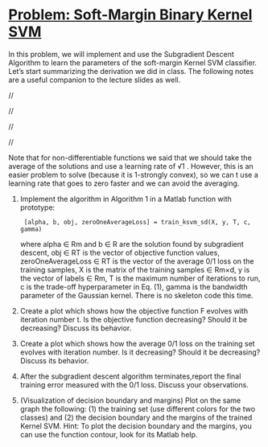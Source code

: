 # <ins>Problem: Soft-Margin Binary Kernel SVM</ins>

In this problem, we will implement and use the Subgradient Descent Algorithm to learn the parameters of the soft-margin Kernel SVM classifier. Let’s start summarizing the derivation we did in class. The following notes are a useful companion to the lecture slides as well.

//

//

//

//

Note that for non-differentiable functions we said that we should take the average of the solutions and use a learning rate of √1 . However, this is an easier problem to solve (because it is 1-strongly convex), so we can
t
use a learning rate that goes to zero faster and we can avoid the averaging.

1. Implement the algorithm in Algorithm 1 in a Matlab function with prototype:

        [alpha, b, obj, zeroOneAverageLoss] = train_ksvm_sd(X, y, T, c, gamma)

    where alpha ∈ Rm and b ∈ R are the solution found by subgradient descent, obj ∈ RT is the vector of objective function values, zeroOneAverageLoss ∈ RT is the vector of the average 0/1 loss on the training samples, X is the matrix of the training samples ∈ Rm×d, y is the vector of labels ∈ Rm, T is the maximum number of iterations to run, c is the trade-off hyperparameter in Eq. (1), gamma is the bandwidth parameter of the Gaussian kernel. There is no skeleton code this time.

2. Create a plot which shows how the objective function F evolves with iteration number t. Is the objective function decreasing? Should it be decreasing? Discuss its behavior.

3. Create a plot which shows how the average 0/1 loss on the training set evolves with iteration number. Is it decreasing? Should it be decreasing? Discuss its behavior.

4. After the subgradient descent algorithm terminates,report the final training error measured with the 0/1 loss. Discuss your observations.

5. (Visualization of decision boundary and margins) Plot on the same graph the following: (1) the training set (use different colors for the two classes) and (2) the decision boundary and the margins of the trained Kernel SVM. Hint: To plot the decision boundary and the margins, you can use the function contour, look for its Matlab help.

